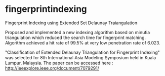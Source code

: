 # fingerprintindexing
Fingerprint Indexing using Extended Set Delaunay Traiangulation

Proposed and implemented a new indexing algorithm based on minutia triangulation which reduced the search time for fingerprint matching. Algorithm achieved a hit rate of 99.5% at very low penetration rate of 6.023.

"Classification of Extended Delaunay Triangulation for Fingerprint Indexing" was selected for  8th International Asia Modeling Symposium held in Kuala Lumpur, Malaysia. The paper can be accessed here : http://ieeexplore.ieee.org/document/7079291/
